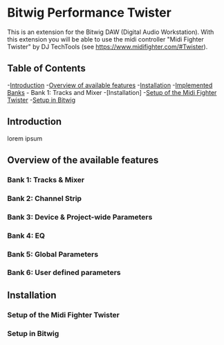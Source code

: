 # Bitwig Performance Twister <!-- omit in toc -->

This is an extension for the Bitwig DAW (Digital Audio Workstation). 
With this extension you will be able to use the midi controller 
"Midi Fighter Twister" by DJ TechTools (see https://www.midifighter.com/#Twister). 

## Table of Contents <!-- omit in toc -->

-[Introduction](#introduction)
-[Overview of available features](#features)
-[Installation](#installation)
-[Implemented Banks](#banks)
    - Bank 1: Tracks and Mixer
-[Installation]
    -[Setup of the Midi Fighter Twister](#mft-setup)
    -[Setup in Bitwig](#bitwig-setup)

## Introduction

lorem ipsum

## Overview of the available features

### Bank 1: Tracks & Mixer

### Bank 2: Channel Strip

### Bank 3: Device & Project-wide Parameters

### Bank 4: EQ

### Bank 5: Global Parameters

### Bank 6: User defined parameters

## Installation

### Setup of the Midi Fighter Twister

### Setup in Bitwig
